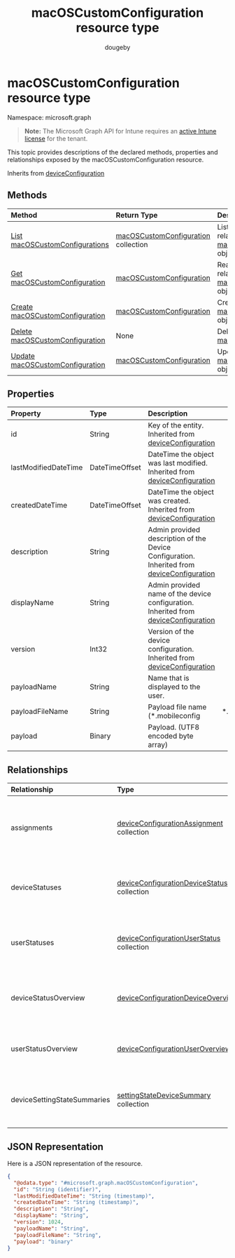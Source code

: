 ﻿---
title: "macOSCustomConfiguration resource type"
description: "This topic provides descriptions of the declared methods, properties and relationships exposed by the macOSCustomConfiguration resource."
author: "dougeby"
localization_priority: Normal
ms.prod: "intune"
doc_type: resourcePageType
---

# macOSCustomConfiguration resource type

Namespace: microsoft.graph

> **Note:** The Microsoft Graph API for Intune requires an [active Intune license](https://go.microsoft.com/fwlink/?linkid=839381) for the tenant.

This topic provides descriptions of the declared methods, properties and relationships exposed by the macOSCustomConfiguration resource.

Inherits from [deviceConfiguration](../resources/intune-deviceconfig-deviceconfiguration.md)

## Methods

| Method                                                                                           | Return Type                                                                                         | Description                                                                                                                                |
| :----------------------------------------------------------------------------------------------- | :-------------------------------------------------------------------------------------------------- | :----------------------------------------------------------------------------------------------------------------------------------------- |
| [List macOSCustomConfigurations](../api/intune-deviceconfig-macoscustomconfiguration-list.md)    | [macOSCustomConfiguration](../resources/intune-deviceconfig-macoscustomconfiguration.md) collection | List properties and relationships of the [macOSCustomConfiguration](../resources/intune-deviceconfig-macoscustomconfiguration.md) objects. |
| [Get macOSCustomConfiguration](../api/intune-deviceconfig-macoscustomconfiguration-get.md)       | [macOSCustomConfiguration](../resources/intune-deviceconfig-macoscustomconfiguration.md)            | Read properties and relationships of the [macOSCustomConfiguration](../resources/intune-deviceconfig-macoscustomconfiguration.md) object.  |
| [Create macOSCustomConfiguration](../api/intune-deviceconfig-macoscustomconfiguration-create.md) | [macOSCustomConfiguration](../resources/intune-deviceconfig-macoscustomconfiguration.md)            | Create a new [macOSCustomConfiguration](../resources/intune-deviceconfig-macoscustomconfiguration.md) object.                              |
| [Delete macOSCustomConfiguration](../api/intune-deviceconfig-macoscustomconfiguration-delete.md) | None                                                                                                | Deletes a [macOSCustomConfiguration](../resources/intune-deviceconfig-macoscustomconfiguration.md).                                        |
| [Update macOSCustomConfiguration](../api/intune-deviceconfig-macoscustomconfiguration-update.md) | [macOSCustomConfiguration](../resources/intune-deviceconfig-macoscustomconfiguration.md)            | Update the properties of a [macOSCustomConfiguration](../resources/intune-deviceconfig-macoscustomconfiguration.md) object.                |

## Properties

| Property             | Type           | Description                                                                                                                                           |         |
| :------------------- | :------------- | :---------------------------------------------------------------------------------------------------------------------------------------------------- | :------ |
| id                   | String         | Key of the entity. Inherited from [deviceConfiguration](../resources/intune-deviceconfig-deviceconfiguration.md)                                      |         |
| lastModifiedDateTime | DateTimeOffset | DateTime the object was last modified. Inherited from [deviceConfiguration](../resources/intune-deviceconfig-deviceconfiguration.md)                  |         |
| createdDateTime      | DateTimeOffset | DateTime the object was created. Inherited from [deviceConfiguration](../resources/intune-deviceconfig-deviceconfiguration.md)                        |         |
| description          | String         | Admin provided description of the Device Configuration. Inherited from [deviceConfiguration](../resources/intune-deviceconfig-deviceconfiguration.md) |         |
| displayName          | String         | Admin provided name of the device configuration. Inherited from [deviceConfiguration](../resources/intune-deviceconfig-deviceconfiguration.md)        |         |
| version              | Int32          | Version of the device configuration. Inherited from [deviceConfiguration](../resources/intune-deviceconfig-deviceconfiguration.md)                    |         |
| payloadName          | String         | Name that is displayed to the user.                                                                                                                   |         |
| payloadFileName      | String         | Payload file name (*.mobileconfig                                                                                                                     | *.xml). |
| payload              | Binary         | Payload. (UTF8 encoded byte array)                                                                                                                    |         |

## Relationships

| Relationship                | Type                                                                                                              | Description                                                                                                                                                 |
| :-------------------------- | :---------------------------------------------------------------------------------------------------------------- | :---------------------------------------------------------------------------------------------------------------------------------------------------------- |
| assignments                 | [deviceConfigurationAssignment](../resources/intune-deviceconfig-deviceconfigurationassignment.md) collection     | The list of assignments for the device configuration profile. Inherited from [deviceConfiguration](../resources/intune-deviceconfig-deviceconfiguration.md) |
| deviceStatuses              | [deviceConfigurationDeviceStatus](../resources/intune-deviceconfig-deviceconfigurationdevicestatus.md) collection | Device configuration installation status by device. Inherited from [deviceConfiguration](../resources/intune-deviceconfig-deviceconfiguration.md)           |
| userStatuses                | [deviceConfigurationUserStatus](../resources/intune-deviceconfig-deviceconfigurationuserstatus.md) collection     | Device configuration installation status by user. Inherited from [deviceConfiguration](../resources/intune-deviceconfig-deviceconfiguration.md)             |
| deviceStatusOverview        | [deviceConfigurationDeviceOverview](../resources/intune-deviceconfig-deviceconfigurationdeviceoverview.md)        | Device Configuration devices status overview Inherited from [deviceConfiguration](../resources/intune-deviceconfig-deviceconfiguration.md)                  |
| userStatusOverview          | [deviceConfigurationUserOverview](../resources/intune-deviceconfig-deviceconfigurationuseroverview.md)            | Device Configuration users status overview Inherited from [deviceConfiguration](../resources/intune-deviceconfig-deviceconfiguration.md)                    |
| deviceSettingStateSummaries | [settingStateDeviceSummary](../resources/intune-deviceconfig-settingstatedevicesummary.md) collection             | Device Configuration Setting State Device Summary Inherited from [deviceConfiguration](../resources/intune-deviceconfig-deviceconfiguration.md)             |

## JSON Representation

Here is a JSON representation of the resource.

<!-- {
  "blockType": "resource",
  "keyProperty": "id",
  "@odata.type": "microsoft.graph.macOSCustomConfiguration"
}
-->

```json
{
  "@odata.type": "#microsoft.graph.macOSCustomConfiguration",
  "id": "String (identifier)",
  "lastModifiedDateTime": "String (timestamp)",
  "createdDateTime": "String (timestamp)",
  "description": "String",
  "displayName": "String",
  "version": 1024,
  "payloadName": "String",
  "payloadFileName": "String",
  "payload": "binary"
}
```

